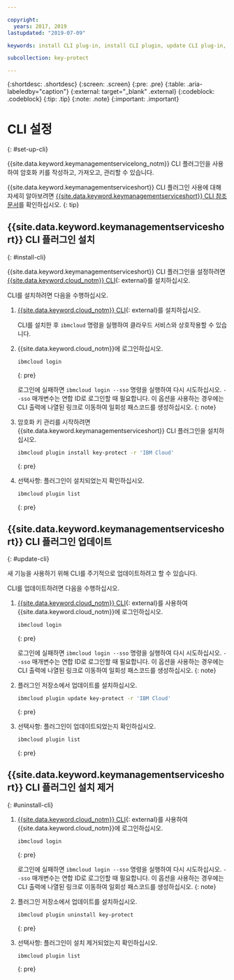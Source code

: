 ```yaml
---

copyright:
  years: 2017, 2019
lastupdated: "2019-07-09"

keywords: install CLI plug-in, install CLI plugin, update CLI plug-in, update CLI plugin, uninstall CLI plug-in, uninstall CLI plugin, Key Protect CLI plug-in, Key Protect CLI plugin, KMS plug-in, KMS plugin

subcollection: key-protect

---
```


{:shortdesc: .shortdesc}
{:screen: .screen}
{:pre: .pre}
{:table: .aria-labeledby="caption"}
{:external: target="_blank" .external}
{:codeblock: .codeblock}
{:tip: .tip}
{:note: .note}
{:important: .important}

# CLI 설정
{: #set-up-cli}

{{site.data.keyword.keymanagementservicelong_notm}} CLI 플러그인을 사용하여 암호화 키를 작성하고, 가져오고, 관리할 수 있습니다.

{{site.data.keyword.keymanagementserviceshort}} CLI 플러그인 사용에 대해 자세히 알아보려면 [{{site.data.keyword.keymanagementserviceshort}} CLI 참조 문서](/docs/services/key-protect?topic=key-protect-cli-reference)를 확인하십시오.
{: tip}

## {{site.data.keyword.keymanagementserviceshort}} CLI 플러그인 설치
{: #install-cli}

{{site.data.keyword.keymanagementserviceshort}} CLI 플러그인을 설정하려면 [{{site.data.keyword.cloud_notm}} CLI](/docs/cli?topic=cloud-cli-getting-started){: external}를 설치하십시오. 

CLI를 설치하려면 다음을 수행하십시오.

1. [{{site.data.keyword.cloud_notm}} CLI](/docs/cli?topic=cloud-cli-getting-started){: external}를 설치하십시오.

    CLI를 설치한 후 `ibmcloud` 명령을 실행하여 클라우드 서비스와 상호작용할 수 있습니다.

2. {{site.data.keyword.cloud_notm}}에 로그인하십시오.

    ```sh
    ibmcloud login 
    ```
    {: pre}

    로그인에 실패하면 `ibmcloud login --sso` 명령을 실행하여 다시 시도하십시오. `--sso` 매개변수는 연합 ID로 로그인할 때 필요합니다. 이 옵션을 사용하는 경우에는 CLI 출력에 나열된 링크로 이동하여 일회성 패스코드를 생성하십시오.
    {: note}

3. 암호화 키 관리를 시작하려면 {{site.data.keyword.keymanagementserviceshort}} CLI 플러그인을 설치하십시오.

    ```sh
    ibmcloud plugin install key-protect -r 'IBM Cloud'
    ```
    {: pre}

4. 선택사항: 플러그인이 설치되었는지 확인하십시오.

    ```sh
    ibmcloud plugin list
    ```
    {: pre}

## {{site.data.keyword.keymanagementserviceshort}} CLI 플러그인 업데이트
{: #update-cli}

새 기능을 사용하기 위해 CLI를 주기적으로 업데이트하려고 할 수 있습니다.

CLI를 업데이트하려면 다음을 수행하십시오.

1. [{{site.data.keyword.cloud_notm}} CLI](/docs/cli?topic=cloud-cli-getting-started){: external}를 사용하여 {{site.data.keyword.cloud_notm}}에 로그인하십시오.

    ```sh
    ibmcloud login 
    ```
    {: pre}

    로그인에 실패하면 `ibmcloud login --sso` 명령을 실행하여 다시 시도하십시오. `--sso` 매개변수는 연합 ID로 로그인할 때 필요합니다. 이 옵션을 사용하는 경우에는 CLI 출력에 나열된 링크로 이동하여 일회성 패스코드를 생성하십시오.
    {: note}

2. 플러그인 저장소에서 업데이트를 설치하십시오.

    ```sh
    ibmcloud plugin update key-protect -r 'IBM Cloud'
    ```
    {: pre}

3. 선택사항: 플러그인이 업데이트되었는지 확인하십시오.

    ```sh
    ibmcloud plugin list
    ```
    {: pre}

## {{site.data.keyword.keymanagementserviceshort}} CLI 플러그인 설치 제거
{: #uninstall-cli}

1. [{{site.data.keyword.cloud_notm}} CLI](/docs/cli?topic=cloud-cli-getting-started){: external}를 사용하여 {{site.data.keyword.cloud_notm}}에 로그인하십시오.

    ```sh
    ibmcloud login 
    ```
    {: pre}

    로그인에 실패하면 `ibmcloud login --sso` 명령을 실행하여 다시 시도하십시오. `--sso` 매개변수는 연합 ID로 로그인할 때 필요합니다. 이 옵션을 사용하는 경우에는 CLI 출력에 나열된 링크로 이동하여 일회성 패스코드를 생성하십시오.
    {: note}

2. 플러그인 저장소에서 업데이트를 설치하십시오.

    ```sh
    ibmcloud plugin uninstall key-protect
    ```
    {: pre}

3. 선택사항: 플러그인이 설치 제거되었는지 확인하십시오.

    ```sh
    ibmcloud plugin list
    ```
    {: pre}
